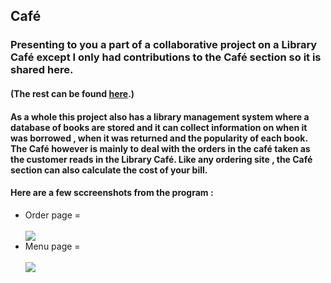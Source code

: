<h2>Café</h2>
<h3>Presenting to you a part of a collaborative project on a Library Café except I only had contributions to the Café section so it is shared here. </h3>
<h4>(The rest can be found <a href="https://github.com/TSB-0516/cafe_lib">here</a>.)</h4>
<h4>As a whole this project also has a library management system where a database of books are stored and it can collect information on when it was borrowed , when it was returned and the popularity of each book. The Café however is mainly to deal with the orders in the café taken as the customer reads in the Library Café. Like any ordering site , the Café section can also calculate the cost of your bill. </h4>
<h4> Here are a few sccreenshots from the program :</h4>
<ul>
  <li> Order page = </li>
  <br>
  <img src="https://github.com/codingsanji/Cafe/assets/165115144/9e76e295-909e-480f-bada-bc584248ef29">
  <br>
  <li> Menu page = </li>
  <br>
  <img src="https://github.com/codingsanji/Cafe/assets/165115144/b07dea74-07f3-4173-9fe7-2cd0c38e45f2">
  <br>
</ul>

